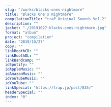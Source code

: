 ```yaml
---
slug: "/works/blacks-ones-nightmare"
title: "Blacks One's Nightmare"
compilationTitle: "traP Original Sounds Vol.2"
description: ""
jacket: "./20191027-blacks-ones-nightmare.jpg"
format: "album"
project: "compilation"
date: "2019/10/27"
copy: ""
linkBoothCD: ""
linkBoothDL: ""
linkBandcamp: ""
idSpotify: ""
idAppleMusic: ""
idAmazonMusic: ""
idYouTubeMusic: ""
idYouTube: ""
linkSpecial: "https://trap.jp/post/835/"
headerSpecial: ""
index: "0"
---
```

